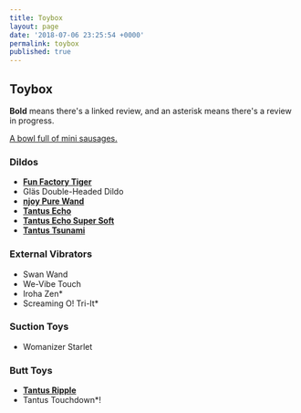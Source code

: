 ```yaml
---
title: Toybox
layout: page
date: '2018-07-06 23:25:54 +0000'
permalink: toybox
published: true
---
```


## Toybox
**Bold** means there's a linked review, and an asterisk means there's a review in progress.

[A bowl full of mini sausages.](/uploads/bowl_sausages.jpg)

### Dildos

- [**Fun Factory Tiger**](https://www.solochro.me/posts/fun-factory-tiger)
- Gläs Double-Headed Dildo
- [**njoy Pure Wand**](https://www.solochro.me/posts/njoy-pure-wand)
- [**Tantus Echo**](https://www.solochro.me/posts/tantus-echo)
- [**Tantus Echo Super Soft**](https://www.solochro.me/posts/tantus-echo)
- [**Tantus Tsunami**](https://www.solochro.me/posts/tantus-tsunami)

### External Vibrators
- Swan Wand
- We-Vibe Touch
- Iroha Zen*
- Screaming O! Tri-It*

### Suction Toys
- Womanizer Starlet

### Butt Toys
- [**Tantus Ripple**](http://www.solochro.me/posts/tantus-ripple)
- Tantus Touchdown*!

